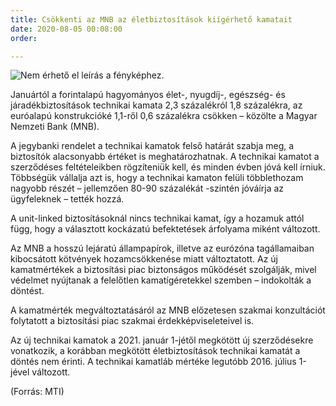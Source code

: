 ```yaml
---
title: Csökkenti az MNB az életbiztosítások kiígérhető kamatait
date: 2020-08-05 00:08:00
order: 

---
```

![Nem érhető el leírás a fényképhez.](https://scontent-vie1-1.xx.fbcdn.net/v/t1.0-9/117378886_1011561642610007_7805870426145661516_o.png?_nc_cat=103&_nc_sid=8024bb&_nc_ohc=L81FnAgLJMkAX_ooKgB&_nc_ht=scontent-vie1-1.xx&oh=79e92625016f05322a2b97ebb8522b94&oe=5F5F93F0)

Januártól a forintalapú hagyományos élet-, nyugdíj-, egészség- és járadékbiztosítások technikai kamata 2,3 százalékról 1,8 százalékra, az euróalapú konstrukcióké 1,1-ről 0,6 százalékra csökken – közölte a Magyar Nemzeti Bank (MNB).

A jegybanki rendelet a technikai kamatok felső határát szabja meg, a biztosítók alacsonyabb értéket is meghatározhatnak. A technikai kamatot a szerződéses feltételeikben rögzíteniük kell, és minden évben jóvá kell írniuk. Többségük vállalja azt is, hogy a technikai kamaton felüli többlethozam nagyobb részét – jellemzően 80-90 százalékát -szintén jóváírja az ügyfeleknek – tették hozzá.

A unit-linked biztosításoknál nincs technikai kamat, így a hozamuk attól függ, hogy a választott kockázatú befektetések árfolyama miként változott.

Az MNB a hosszú lejáratú állampapírok, illetve az eurózóna tagállamaiban kibocsátott kötvények hozamcsökkenése miatt változtatott. Az új kamatmértékek a biztosítási piac biztonságos működését szolgálják, mivel védelmet nyújtanak a felelőtlen kamatígéretekkel szemben – indokolták a döntést.

A kamatmérték megváltoztatásáról az MNB előzetesen szakmai konzultációt folytatott a biztosítási piac szakmai érdekképviseleteivel is.

Az új technikai kamatok a 2021. január 1-jétől megkötött új szerződésekre vonatkozik, a korábban megkötött életbiztosítások technikai kamatát a döntés nem érinti. A technikai kamatláb mértéke legutóbb 2016. július 1-jével változott.

(Forrás: MTI)